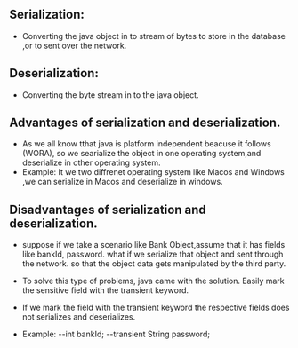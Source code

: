 ## Serialization:
- Converting the java object in to stream of bytes to store in the database ,or to sent over the network.

## Deserialization:
- Converting the byte stream in to the java object.

## Advantages of serialization and deserialization.
- As we all know tthat java is platform independent beacuse it follows (WORA), so we searialize the object in one operating system,and deserialize in other operating system.
- Example: It we two diffrenet operating system like Macos and Windows ,we can serialize in Macos and deserialize in windows.

## Disadvantages of serialization and deserialization.
- suppose if we take a scenario like Bank Object,assume that it has fields like bankId, password. what if we serialize that object and sent through the network. so that the object data gets manipulated by the third party.

- To solve this type of problems, java came with the solution. Easily mark the sensitive field with the transient keyword.
- If we mark the field with the transient keyword the respective fields does not serializes and deserializes.

- Example:
    --int bankId;
    --transient String password;



